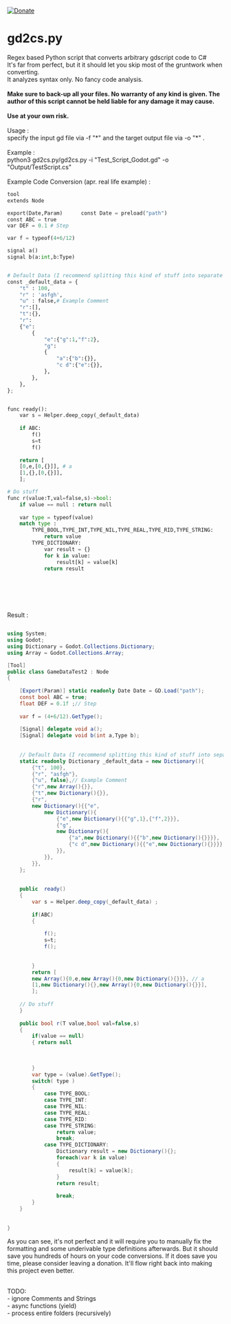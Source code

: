 [![Donate](https://img.shields.io/badge/Donate-PayPal-green.svg)](https://www.paypal.com/donate?hosted_button_id=SP5PDHLKEMYFW)

# gd2cs.py
Regex based Python script that converts arbitrary gdscript code to C#<br>
It's far from perfect, but it it should let you skip most of the gruntwork when converting. <br> 
It analyzes syntax only. No fancy code analysis.
<br /> 
<br /> 
<b>Make sure to back-up all your files. No warranty of any kind is given. The author of this script cannot be held liable for any damage it may cause. <br><br>Use at your own risk.</b> <br><br>
Usage : <br>specify the input gd file via -f "\*" and the target output file via -o "\*" . <br>
<br>
Example :<br>
python3 gd2cs.py/gd2cs.py -i "Test_Script_Godot.gd" -o "Output/TestScript.cs"<br>
<br>
Example Code Conversion (apr. real life example) :<br>
```python
tool
extends Node

export(Date,Param)      const Date = preload("path")
const ABC = true
var DEF = 0.1 # Step

var f = typeof(4+6/12)

signal a()
signal b(a:int,b:Type)


# Default Data (I recommend splitting this kind of stuff into separate json files in c#)
const _default_data = {
	"t" : 100,
	"r" : 'asfgh',
	"u" : false,# Example Comment
	"r":[],
	"t":{},
	"r":
	{"e":
		{
			"e":{"g":1,"f":2},
			"g":
			{
				"a":{"b":{}},
				"c d":{"e":{}},
			},
		},
	},
};


func ready():
	var s = Helper.deep_copy(_default_data) 
	
    if ABC:
        f()
        s=t
        f()
        
	return [
	[0,e,[0,{}]], # a
	[1,{},[0,{}]],
    ];

# Do stuff
func r(value:T,val=false,s)->bool:
	if value == null : return null
	
	var type = typeof(value)
	match type :
		TYPE_BOOL,TYPE_INT,TYPE_NIL,TYPE_REAL,TYPE_RID,TYPE_STRING:
			return value
		TYPE_DICTIONARY:
			var result = {}
			for k in value:
				result[k] = value[k]
			return result
			
			
```

<br>
<br>


Result :<br>

```cs

using System;
using Godot;
using Dictionary = Godot.Collections.Dictionary;
using Array = Godot.Collections.Array;

[Tool]
public class GameDataTest2 : Node
{
	 
	[Export(Param)] static readonly Date Date = GD.Load("path");
	const bool ABC = true;
	float DEF = 0.1f ;// Step
	
	var f = (4+6/12).GetType();
	
	[Signal] delegate void a();
	[Signal] delegate void b(int a,Type b);
	
	
	// Default Data (I recommend splitting this kind of stuff into separate json files in c//)
	static readonly Dictionary _default_data = new Dictionary(){
		{"t", 100},
		{"r", "asfgh"},
		{"u", false},// Example Comment
		{"r",new Array(){}},
		{"t",new Dictionary(){}},
		{"r",
		new Dictionary(){{"e",
			new Dictionary(){
				{"e",new Dictionary(){{"g",1},{"f",2}}},
				{"g",
				new Dictionary(){
					{"a",new Dictionary(){{"b",new Dictionary(){}}}},
					{"c d",new Dictionary(){{"e",new Dictionary(){}}}},
				}},
			}},
		}},
	};
	
	
	public  ready()
	{  
		var s = Helper.deep_copy(_default_data) ;
		
	    if(ABC)
	    {
	
	        f();
	        s=t;
	        f();
	        
	
	    }
		return [
		new Array(){0,e,new Array(){0,new Dictionary(){}}}, // a
		[1,new Dictionary(){},new Array(){0,new Dictionary(){}}],
	    ];
	
	// Do stuff
	}
	
	public bool r(T value,bool val=false,s)
	{  
		if(value == null)
		{ return null
	
		
	
		}
		var type = (value).GetType();
		switch( type )
		{
			case TYPE_BOOL:
			case TYPE_INT:
			case TYPE_NIL:
			case TYPE_REAL:
			case TYPE_RID:
			case TYPE_STRING:
				return value;
				break;
			case TYPE_DICTIONARY:
				Dictionary result = new Dictionary(){};
				foreach(var k in value)
				{
					result[k] = value[k];
				}
				return result;
				
				break;
		}
	}
	
				
}
```

As you can see, it's not perfect and it will require you to manually fix the formatting and some underivable type definitions afterwards. But it should save you hundreds of hours on your code conversions. If it does save you time, please consider leaving a donation. It'll flow right back into making this project even better.

<br>
TODO:<br>
- ignore Comments and Strings<br>
- async functions (yield)<br>
- process entire folders (recursively)<br>
